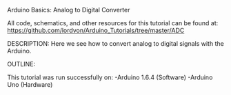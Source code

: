 Arduino Basics: Analog to Digital Converter

All code, schematics, and other resources for this tutorial can be found at: https://github.com/lordvon/Arduino_Tutorials/tree/master/ADC

DESCRIPTION:
Here we see how to convert analog to digital signals with the Arduino.

OUTLINE:


This tutorial was run successfully on:
-Arduino 1.6.4 (Software)
-Arduino Uno (Hardware)